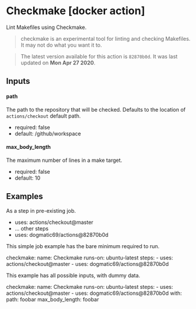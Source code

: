 <!-- NOTICE: Auto generated file! -->
# Checkmake [docker action]

Lint Makefiles using Checkmake.

> checkmake is an experimental tool for linting and checking Makefiles. It
may not do what you want it to.


> The latest version available for this action is `82870b0d`. It was last
updated on **Mon Apr 27 2020**.

## Inputs

#### path

The path to the repository that will be checked. Defaults to the location
of `actions/checkout` default path.


- required: false
- default: /github/workspace

#### max_body_length

The maximum number of lines in a make target.


- required: false
- default: 10


## Examples

As a step in pre-existing job.

  - uses: actions/checkout@master
  - ... other steps
  - uses: dogmatic69/actions@82870b0d


This simple job example has the bare minimum required to run.

  checkmake:
    name: Checkmake
    runs-on: ubuntu-latest
    steps:
      - uses: actions/checkout@master
      - uses: dogmatic69/actions@82870b0d

This example has all possible inputs, with dummy data.

  checkmake:
    name: Checkmake
      runs-on: ubuntu-latest
      steps:
        - uses: actions/checkout@master
        - uses: dogmatic69/actions@82870b0d
        with:
          path: foobar
          max_body_length: foobar
